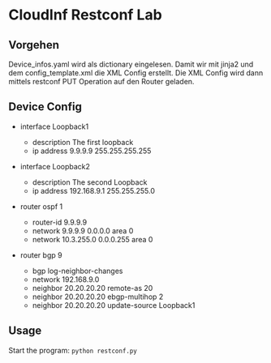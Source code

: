 # CloudInf Restconf Lab

## Vorgehen
Device_infos.yaml wird als dictionary eingelesen. Damit wir mit jinja2 und dem config_template.xml
die XML Config erstellt. Die XML Config wird dann mittels restconf PUT Operation auf den Router geladen.


## Device Config
* interface Loopback1
    *   description The first loopback
    *   ip address 9.9.9.9 255.255.255.255

*   interface Loopback2
    *   description The second Loopback
    *   ip address 192.168.9.1 255.255.255.0
    
*   router ospf 1
    *   router-id 9.9.9.9
    *   network 9.9.9.9 0.0.0.0 area 0
    *   network 10.3.255.0 0.0.0.255 area 0
    
*   router bgp 9
    *   bgp log-neighbor-changes
    *   network 192.168.9.0
    *   neighbor 20.20.20.20 remote-as 20
    *   neighbor 20.20.20.20 ebgp-multihop 2
    *   neighbor 20.20.20.20 update-source Loopback1

## Usage
Start the program:
`python restconf.py`